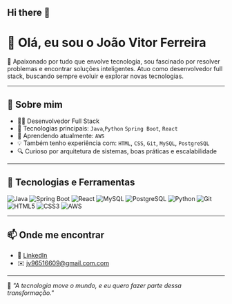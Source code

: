 ## Hi there 👋

<!--
**JoaoVF10/JoaoVF10** is a ✨ _special_ ✨ repository because its `README.md` (this file) appears on your GitHub profile.

Here are some ideas to get you started:

- 🔭 I’m currently working on ...
- 🌱 I’m currently learning ...
- 👯 I’m looking to collaborate on ...
- 🤔 I’m looking for help with ...
- 💬 Ask me about ...
- 📫 How to reach me: ...
- 😄 Pronouns: ...
- ⚡ Fun fact: ...
-->
# 👋 Olá, eu sou o João Vitor Ferreira

🎯 Apaixonado por tudo que envolve tecnologia, sou fascinado por resolver problemas e encontrar soluções inteligentes. Atuo como desenvolvedor full stack, buscando sempre evoluir e explorar novas tecnologias.

---

## 💼 Sobre mim

- 👨‍💻 Desenvolvedor Full Stack
- 🚀 Tecnologias principais: `Java`,`Python` `Spring Boot`, `React`
- 🧠 Aprendendo atualmente: `AWS`
- 💡 Também tenho experiência com: `HTML`, `CSS`, `Git`, `MySQL`, `PostgreSQL`
- 🔍 Curioso por arquitetura de sistemas, boas práticas e escalabilidade

---

## 🚀 Tecnologias e Ferramentas

![Java](https://img.shields.io/badge/-Java-007396?logo=java&logoColor=white&style=flat-square)
![Spring Boot](https://img.shields.io/badge/-Spring%20Boot-6DB33F?logo=spring-boot&logoColor=white&style=flat-square)
![React](https://img.shields.io/badge/-React-61DAFB?logo=react&logoColor=white&style=flat-square)
![MySQL](https://img.shields.io/badge/-MySQL-4479A1?logo=mysql&logoColor=white&style=flat-square)
![PostgreSQL](https://img.shields.io/badge/-PostgreSQL-336791?logo=postgresql&logoColor=white&style=flat-square)
![Python](https://img.shields.io/badge/-Python-3776AB?logo=python&logoColor=white&style=flat-square)
![Git](https://img.shields.io/badge/-Git-F05032?logo=git&logoColor=white&style=flat-square)
![HTML5](https://img.shields.io/badge/-HTML5-E34F26?logo=html5&logoColor=white&style=flat-square)
![CSS3](https://img.shields.io/badge/-CSS3-1572B6?logo=css3&logoColor=white&style=flat-square)
![AWS](https://img.shields.io/badge/-AWS-232F3E?logo=amazon-aws&logoColor=white&style=flat-square)

---

## 📫 Onde me encontrar

- 💼 [LinkedIn]([https://www.linkedin.com/in/seu-usuario/](https://www.linkedin.com/in/joao-vitor-ferreira-651b9a26b/))  
- ✉️ jv96516609@gmail.com.com 


---

🧠 *"A tecnologia move o mundo, e eu quero fazer parte dessa transformação."*
